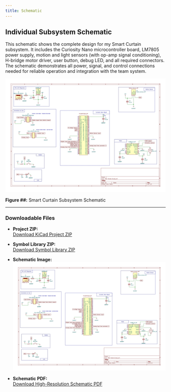 ```yaml
---
title: Schematic
---
```


## Individual Subsystem Schematic

This schematic shows the complete design for my Smart Curtain subsystem. It includes the Curiosity Nano microcontroller board, LM7805 power supply, motion and light sensors (with op-amp signal conditioning), H-bridge motor driver, user button, debug LED, and all required connectors. The schematic demonstrates all power, signal, and control connections needed for reliable operation and integration with the team system.

![Smart Curtain Schematic](IndividualSchematic_MP.jpg)

**Figure ##:** Smart Curtain Subsystem Schematic

---

### Downloadable Files

- **Project ZIP:**  
  [Download KiCad Project ZIP](HW2folder_MP.zip)

- **Symbol Library ZIP:**  
  [Download Symbol Library ZIP](Voltage_regulator_symbol.zip)

- **Schematic Image:**  
  ![Smart Curtain Schematic](IndividualSchematic_MP.jpg "Smart Curtain Subsystem Schematic")

- **Schematic PDF:**  
  [Download High-Resolution Schematic PDF](HW2folder.pdf)